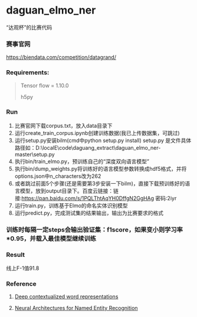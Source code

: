 # daguan_elmo_ner
“达观杯”的比赛代码

### 赛事官网

https://biendata.com/competition/datagrand/

### Requirements:

> Tensor flow = 1.10.0
>
> h5py

### Run

1. 比赛官网下载corpus.txt，放入data目录下
2. 运行create_train_corpus.ipynb创建训练数据(我已上传数据集，可跳过)
3. 运行setup.py安装bilm(cmd中python setup.py install) setup.py 是文件具体路径如：D:\localE\code\daguang_extract\daguan_elmo_ner-master\setup.py
4. 执行bin/train_elmo.py，预训练自己的“深度双向语言模型”
5. 执行bin/dump_weights.py将训练好的语言模型参数转换成hdf5格式，并将options.json中n_characters改为262
6. 或者跳过前面5个步骤(还是需要第3步安装一下bilm)，直接下载预训练好的语言模型，放到output目录下。百度云链接：链接:https://pan.baidu.com/s/1PQLThtAqYH0DffgN2GgHAg 密码:2iyr
7. 运行train.py，训练基于Elmo的命名实体识别模型
8. 运行predict.py，完成测试集的结果输出，输出为比赛要求的格式

### 训练时每隔一定steps会输出验证集：f1score，如果变小则学习率*0.95，并载入最佳模型继续训练

### Result

线上F-1值91.8

### Reference

1. [Deep contextualized word representations](https://arxiv.org/abs/1802.05365)

2. [Neural Architectures for Named Entity Recognition](https://arxiv.org/abs/1603.01360)